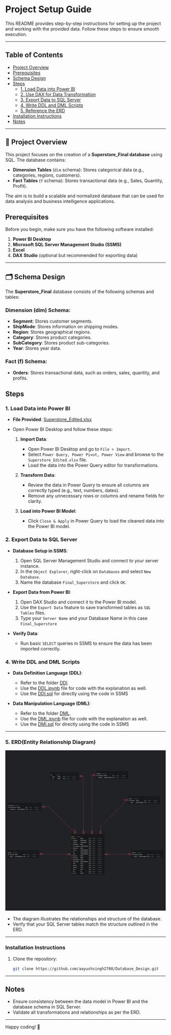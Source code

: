 # Project Setup Guide

This README provides step-by-step instructions for setting up the project and working with the provided data. Follow these steps to ensure smooth execution.

---
## Table of Contents

- [Project Overview](#🚀-project-overview)
- [Prerequisites](#prerequisites)
- [Schema Design](#🗂️-schema-design)
- [Steps](#steps)
  - [1. Load Data into Power BI](#1-load-data-into-power-bi)
  - [2. Use DAX for Data Transformation](#2-use-dax-for-data-transformation)
  - [3. Export Data to SQL Server](#3-export-data-to-sql-server)
  - [4. Write DDL and DML Scripts](#4-write-ddl-and-dml-scripts)
  - [5. Reference the ERD](#5-erdentity-relationship-diagram)
- [Installation Instructions](#installation-instructions)
- [Notes](#notes)

---

## 🚀 Project Overview
This project focuses on the creation of a **Superstore_Final database** using SQL. The database contains:
- **Dimension Tables** (`dim` schema): Stores categorical data (e.g.,  categories, regions, customers).
- **Fact Tables** (`f` schema): Stores transactional data (e.g., Sales, Quantity, Profit).

The aim is to build a scalable and normalized database that can be used for data analysis and business intelligence applications.

## Prerequisites

Before you begin, make sure you have the following software installed:

1. **Power BI Desktop**
2. **Microsoft SQL Server Management Studio (SSMS)**
3. **Excel**
4. **DAX Studio** (optional but recommended for exporting data)

---

## 🗂️ Schema Design
The **Superstore_Final** database consists of the following schemas and tables:

### **Dimension (dim) Schema:**
- **Segment**: Stores customer segments.
- **ShipMode**: Stores information on shipping modes.
- **Region**: Stores geographical regions.
- **Category**: Stores product categories.
- **SubCategory**: Stores product sub-categories.
- **Year**: Stores year data.

### **Fact (f) Schema:**
- **Orders**: Stores transactional data, such as orders, sales, quantity, and profits.


## Steps

### 1. Load Data into Power BI

- **File Provided**: [Superstore_Edited.xlsx](Dataset\Superstore_Edited.xlsx)
- Open Power BI Desktop and follow these steps:

  1. **Import Data**: 
     - Open Power BI Desktop and go to `File > Import`.
     - Select `Power Query, Power Pivot, Power View` and browse to the `Superstore_Edited.xlsx` file.
     - Load the data into the Power Query editor for transformations.

  2. **Transform Data**:
     - Review the data in Power Query to ensure all columns are correctly typed (e.g., text, numbers, dates).
     - Remove any unnecessary rows or columns and rename fields for clarity.

  3. **Load into Power BI Model**:
     - Click `Close & Apply` in Power Query to load the cleaned data into the Power BI model.



### 2. Export Data to SQL Server

- **Database Setup in SSMS**:
  1. Open SQL Server Management Studio and connect to your server instance.
  2. In the `Object Explorer`, right-click on `Databases` and select `New Database`.
  3. Name the database `Final_Superstore` and click `OK`.

- **Export Data from Power BI**:
  1. Open DAX Studio and connect it to the Power BI model.
  2. Use the `Export Data` feature to save transformed tables as `SQL Tables` files.
  3. Type your `Server Name` and your Database Name in this case `Final_Superstore`

- **Verify Data**:
  - Run basic `SELECT` queries in SSMS to ensure the data has been imported correctly.

### 4. Write DDL and DML Scripts

- **Data Definition Language (DDL)**:
  - Refer to the folder [DDl](https://github.com/aayushsingh2708/Database_Design/tree/main/DDL%20Files).
  - Use the [DDL.ipynb](https://github.com/aayushsingh2708/Database_Design/blob/main/DDL%20Files/DDL.ipynb) file for code with the explanation as well.
  - Use the [DDl.sql](https://github.com/aayushsingh2708/Database_Design/blob/main/DDL%20Files/DDL.sql) for directly using the code in SSMS

- **Data Manipulation Language (DML)**:
  - Refer to the folder [DML](https://github.com/aayushsingh2708/Database_Design/tree/main/DML%20Files).
  - Use the [DML.ipynb](https://github.com/aayushsingh2708/Database_Design/blob/main/DML%20Files/DML.ipynb) file for code with the explanation as well.
  - Use the [DMl.sql](https://github.com/aayushsingh2708/Database_Design/blob/main/DML%20Files/DML.sql) for directly using the code in SSMS
---
### 5. ERD(Entity Relationship Diagram)

![Final_Diagram](Dataset/Final_Diagram.png)
- The diagram illustrates the relationships and structure of the database.
- Verify that your SQL Server tables match the structure outlined in the ERD.

---

### Installation Instructions

1. Clone the repository:
   ```bash
   git clone https://github.com/aayushsingh2708/Database_Design.git

---

## Notes

- Ensure consistency between the data model in Power BI and the database schema in SQL Server.
- Validate all transformations and relationships as per the ERD.

---

Happy coding! 🚀
